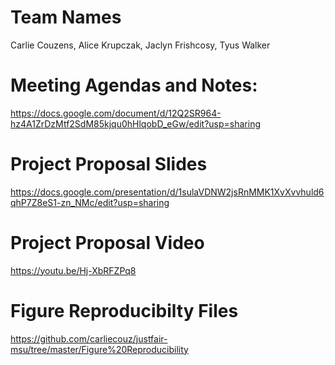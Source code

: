 # Team Names
Carlie Couzens, Alice Krupczak, Jaclyn Frishcosy, Tyus Walker  

# Meeting Agendas and Notes:
https://docs.google.com/document/d/12Q2SR964-hz4A1ZrDzMtf2SdM85kjqu0hHlqobD_eGw/edit?usp=sharing

# Project Proposal Slides
https://docs.google.com/presentation/d/1sulaVDNW2jsRnMMK1XvXvvhuld6qhP7Z8eS1-zn_NMc/edit?usp=sharing

# Project Proposal Video
https://youtu.be/Hj-XbRFZPq8

# Figure Reproducibilty Files
https://github.com/carliecouz/justfair-msu/tree/master/Figure%20Reproducibility
